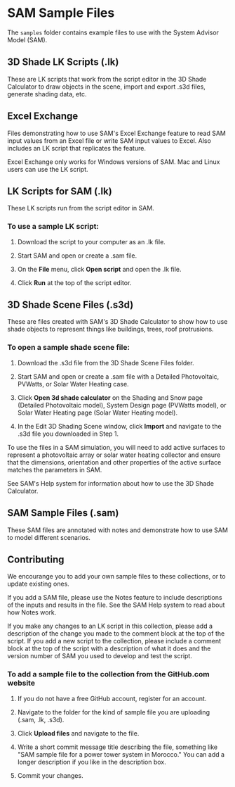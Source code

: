 # SAM Sample Files

The `samples` folder contains example files to use with the System Advisor Model (SAM).

## 3D Shade LK Scripts (.lk)

These are LK scripts that work from the script editor in the 3D Shade Calculator to draw objects in the scene, import and export .s3d files, generate shading data, etc.

## Excel Exchange

Files demonstrating how to use SAM's Excel Exchange feature to read SAM input values from an Excel file or write SAM input values to Excel. Also includes an LK script that replicates the feature.

Excel Exchange only works for Windows versions of SAM. Mac and Linux users can use the LK script.

## LK Scripts for SAM (.lk)

These LK scripts run from the script editor in SAM.

### To use a sample LK script:

1. Download the script to your computer as an .lk file.

2. Start SAM and open or create a .sam file.

3. On the <strong>File</strong> menu, click <strong>Open script</strong> and open the .lk file.

4. Click <strong>Run</strong> at the top of the script editor.

## 3D Shade Scene Files (.s3d)

These are files created with SAM's 3D Shade Calculator to show how to use shade objects to represent things like buildings, trees, roof protrusions.

### To open a sample shade scene file:

1. Download the .s3d file from the 3D Shade Scene Files folder.

2. Start SAM and open or create a .sam file with a Detailed Photovoltaic, PVWatts, or Solar Water Heating case.

3. Click <strong>Open 3d shade calculator</strong> on the Shading and Snow page (Detailed Photovoltaic model), System Design page (PVWatts model), or Solar Water Heating page (Solar Water Heating model).

4. In the Edit 3D Shading Scene window, click <strong>Import</strong> and navigate to the .s3d file you downloaded in Step 1.

To use the files in a SAM simulation, you will need to add active surfaces to represent a photovoltaic array or solar water heating collector and ensure that the dimensions, orientation and other properties of the active surface matches the parameters in SAM.

See SAM's Help system for information about how to use the 3D Shade Calculator.

## SAM Sample Files (.sam)

These SAM files are annotated with notes and demonstrate how to use SAM to model different scenarios.

## Contributing

We encourange you to add your own sample files to these collections, or to update existing ones.

If you add a SAM file, please use the Notes feature to include descriptions of the inputs and results in the file. See the SAM Help system to read about how Notes work.

If you make any changes to an LK script in this collection, please add a description of the change you made to the comment block at the top of the script. If you add a new script to the collection, please include a comment block at the top of the script with a description of what it does and the version number of SAM you used to develop and test the script.

### To add a sample file to the collection from the GitHub.com website

1. If you do not have a free GitHub account, register for an account.

2. Navigate to the folder for the kind of sample file you are uploading (.sam, .lk, .s3d).

3. Click <strong>Upload files</strong> and navigate to the file.

4. Write a short commit message title describing the file, something like "SAM sample file for a power tower system in Morocco." You can add a longer description if you like in the description box.

5. Commit your changes.
